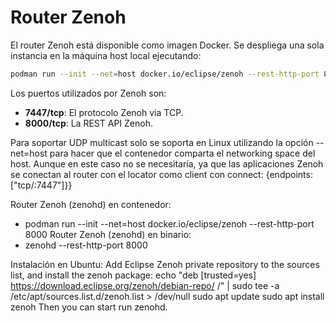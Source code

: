 # Router Zenoh

El router Zenoh está disponible como imagen Docker. Se despliega una sola instancia en la máquina host local ejecutando:
```bash
podman run --init --net=host docker.io/eclipse/zenoh --rest-http-port 8000
```

Los puertos utilizados por Zenoh son:
- **7447/tcp**: El protocolo Zenoh via TCP.
- **8000/tcp**: La REST API Zenoh.

Para soportar UDP multicast solo se soporta en Linux utilizando la opción --net=host para hacer que el contenedor comparta el networking space del host. Aunque en este caso no se necesitaría, ya que las aplicaciones Zenoh se conectan al router con el locator como client con connect: {endpoints: ["tcp/<IP>:7447"]}}

Router Zenoh (zenohd) en contenedor:
- podman run --init --net=host docker.io/eclipse/zenoh --rest-http-port 8000
Router Zenoh (zenohd) en binario:
- zenohd --rest-http-port 8000

Instalación en Ubuntu:
Add Eclipse Zenoh private repository to the sources list, and install the zenoh package:
echo "deb [trusted=yes] https://download.eclipse.org/zenoh/debian-repo/ /" | sudo tee -a /etc/apt/sources.list.d/zenoh.list > /dev/null
sudo apt update
sudo apt install zenoh
Then you can start run zenohd.
